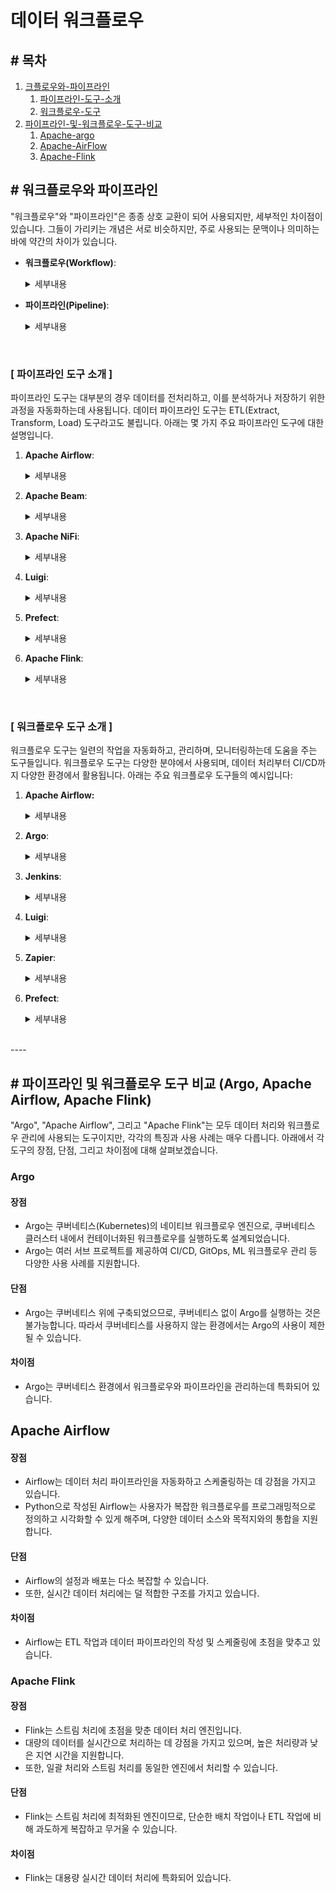 
# 데이터 워크플로우

## \# 목차
1. [크플로우와-파이프라인](#워크플로우와-파이프라인)
    1. [파이프라인-도구-소개](#파이프라인-도구-소개)
    2. [워크플로우-도구](#워크플로우-도구-소개)
2. [파이프라인-및-워크플로우-도구-비교](#파이프라인-및-워크플로우-도구-비교-argo-apache-airflow-apache-flink)
    1. [Apache-argo](#argo)
    2. [Apache-AirFlow](#apache-airflow)
    3. [Apache-Flink](#apache-flink)


## \# 워크플로우와 파이프라인
"워크플로우"와 "파이프라인"은 종종 상호 교환이 되어 사용되지만, 세부적인 차이점이 있습니다. 그들이 가리키는 개념은 서로 비슷하지만, 주로 사용되는 문맥이나 의미하는 바에 약간의 차이가 있습니다.

- **워크플로우(Workflow)**:

    <details>
    <summary> 세부내용 </summary> 

    워크플로우는 일련의 작업들을 정의하며, 이들 작업은 특정 결과를 달성하기 위해 순서대로 또는 병렬로 수행될 수 있습니다. 워크플로우는 더 넓은 의미를 가지며, 여러 분야에서 사용되는 개념입니다. 예를 들어, 소프트웨어 개발, 사업 프로세스 관리, 데이터 분석 등에서 워크플로우 개념이 사용됩니다. 워크플로우는 작업의 실행 순서, 병렬 처리, 오류 처리, 재시도 로직 등을 정의할 수 있습니다.

    </details>

- **파이프라인(Pipeline)**: 

    <details>
    <summary> 세부내용 </summary> 

    파이프라인은 일련의 데이터 처리 단계를 나타냅니다. 각 단계는 독립적으로 동작하며, 한 단계의 출력은 다음 단계의 입력이 됩니다. 데이터 파이프라인은 주로 데이터 처리, 변환, 저장을 목적으로 사용되며, ETL(Extract, Transform, Load)이 대표적인 예입니다. 파이프라인은 보통 일련의 순차적인 작업으로 구성되며, 각 단계는 이전 단계의 출력에 의존합니다.

    </details>
    
<br>

### [ 파이프라인 도구 소개 ]
파이프라인 도구는 대부분의 경우 데이터를 전처리하고, 이를 분석하거나 저장하기 위한 과정을 자동화하는데 사용됩니다. 데이터 파이프라인 도구는 ETL(Extract, Transform, Load) 도구라고도 불립니다. 아래는 몇 가지 주요 파이프라인 도구에 대한 설명입니다.

1. **Apache Airflow**: 

    <details>
    <summary> 세부내용 </summary> 
    
    Airflow는 Python으로 작성된 오픈 소스 워크플로우 관리 플랫폼으로, 복잡한 계산을 설계, 구성, 실행하고 모니터링하는 데 사용됩니다. 데이터 파이프라인을 자동화하고 스케줄링하는 데 강점을 가지고 있습니다.

    </details>

2. **Apache Beam**: 

    <details>
    <summary> 세부내용 </summary> 

    Beam은 배치 및 스트리밍 데이터 처리 작업을 캡슐화하고 이를 실행하는 일관된 프로그래밍 모델을 제공합니다. Beam 파이프라인은 런타임에 특정 실행 엔진(예: Apache Flink, Apache Samza, Google Cloud Dataflow 등)에 대한 구체적인 지식 없이 작성할 수 있습니다.

    </details>
    
3. **Apache NiFi**: 

    <details>
    <summary> 세부내용 </summary> 

    NiFi는 실시간 데이터 플로우를 자동화하고 제어하는데 사용되는 시스템입니다. GUI를 통해 쉽게 데이터 플로우를 만들고 모니터링할 수 있습니다.

    </details>
    

4. **Luigi**: 

    <details>
    <summary> 세부내용 </summary> 

    Luigi는 Spotify에서 만든 파이프라인 도구로, 복잡한 배치 작업을 구성하고 실행할 수 있습니다. 파이프라인의 여러 단계 간의 의존성을 관리하는 데 특히 유용합니다.

    </details>

5. **Prefect**: 

    <details>
    <summary> 세부내용 </summary> 

    Prefect는 최근에 개발된 파이프라인 도구로, Airflow의 기능과 유사하나 몇 가지 주요 차이점이 있습니다. Prefect는 동적인 워크플로우를 지원하며, 파이프라인 실패 시 자동 복구 메커니즘이 뛰어납니다.

    </details>

6. **Apache Flink**: 

    <details>
    <summary> 세부내용 </summary> 

    Apache Flink은 스트리밍 데이터를 처리하는데 특화된 오픈 소스 데이터 처리 엔진입니다. 배치 데이터 처리도 가능하지만, 주로 실시간 데이터 스트리밍 처리에 초점을 두고 있습니다. Flink는 분산 데이터 처리에 사용되며, 빅 데이터를 높은 처리 속도와 저지연으로 처리할 수 있는 강력한 기능을 제공합니다. 또한, Flink는 '정확한 시간 처리'를 지원하기 때문에, 시간에 따른 이벤트 처리와 같은 복잡한 스트리밍 애플리케이션을 구현할 수 있습니다.

    </details>

<br>

### [ 워크플로우 도구 소개 ]

워크플로우 도구는 일련의 작업을 자동화하고, 관리하며, 모니터링하는데 도움을 주는 도구들입니다. 워크플로우 도구는 다양한 분야에서 사용되며, 데이터 처리부터 CI/CD까지 다양한 환경에서 활용됩니다. 아래는 주요 워크플로우 도구들의 예시입니다:

1. **Apache Airflow:** 

    <details>
    <summary> 세부내용 </summary> 

    Airflow는 복잡한 계산을 설계, 구성, 실행하고 모니터링하는 데 사용되는 Python으로 작성된 오픈 소스 워크플로우 관리 플랫폼입니다. 데이터 파이프라인을 자동화하고 스케줄링하는 데 강점을 가지고 있습니다.

    </details>

2. **Argo**: 

    <details>
    <summary> 세부내용 </summary> 

    Argo는 쿠버네티스 기반의 워크플로우 엔진으로, 일련의 태스크를 조정하고 실행하는 데 사용됩니다. Argo는 CI/CD, ML 워크플로우 등 다양한 쿠버네티스 기반 워크플로우를 지원합니다.

    </details>

3. **Jenkins**: 

    <details>
    <summary> 세부내용 </summary> 

    Jenkins는 CI/CD 파이프라인을 구축하고 관리하기 위한 오픈 소스 도구입니다. 소프트웨어 개발에서 사용되며, 빌드, 테스트, 배포 등의 과정을 자동화합니다.

    </details>

4. **Luigi**: 

    <details>
    <summary> 세부내용 </summary> 

    Luigi는 Spotify에서 만든 파이프라인 도구로, 복잡한 배치 작업을 구성하고 실행할 수 있습니다. 파이프라인의 여러 단계 간의 의존성을 관리하는 데 특히 유용합니다.

    </details>

5. **Zapier**: 

    <details>
    <summary> 세부내용 </summary> 
    
    Zapier는 클라우드 기반의 워크플로우 자동화 도구로, 다양한 웹 애플리케이션 간에 작업을 자동화하는 데 사용됩니다.

    </details>

6. **Prefect**: 

    <details>
    <summary> 세부내용 </summary> 

    Prefect는 최근에 개발된 파이프라인 도구로, Airflow의 기능과 유사하나 몇 가지 주요 차이점이 있습니다. Prefect는 동적인 워크플로우를 지원하며, 파이프라인 실패 시 자동 복구 메커니즘이 뛰어납니다.

    </details>
    
<br>
----
<br>

## \# 파이프라인 및 워크플로우 도구 비교 (Argo, Apache Airflow, Apache Flink)

"Argo", "Apache Airflow", 그리고 "Apache Flink"는 모두 데이터 처리와 워크플로우 관리에 사용되는 도구이지만, 각각의 특징과 사용 사례는 매우 다릅니다. 아래에서 각 도구의 장점, 단점, 그리고 차이점에 대해 살펴보겠습니다.

### Argo

#### 장점
- Argo는 쿠버네티스(Kubernetes)의 네이티브 워크플로우 엔진으로, 쿠버네티스 클러스터 내에서 컨테이너화된 워크플로우를 실행하도록 설계되었습니다.
- Argo는 여러 서브 프로젝트를 제공하여 CI/CD, GitOps, ML 워크플로우 관리 등 다양한 사용 사례를 지원합니다.

#### 단점
- Argo는 쿠버네티스 위에 구축되었으므로, 쿠버네티스 없이 Argo를 실행하는 것은 불가능합니다. 따라서 쿠버네티스를 사용하지 않는 환경에서는 Argo의 사용이 제한될 수 있습니다.

#### 차이점
- Argo는 쿠버네티스 환경에서 워크플로우와 파이프라인을 관리하는데 특화되어 있습니다.

## Apache Airflow

#### 장점
- Airflow는 데이터 처리 파이프라인을 자동화하고 스케줄링하는 데 강점을 가지고 있습니다.
- Python으로 작성된 Airflow는 사용자가 복잡한 워크플로우를 프로그래밍적으로 정의하고 시각화할 수 있게 해주며, 다양한 데이터 소스와 목적지와의 통합을 지원합니다.

#### 단점
- Airflow의 설정과 배포는 다소 복잡할 수 있습니다.
- 또한, 실시간 데이터 처리에는 덜 적합한 구조를 가지고 있습니다.

#### 차이점
- Airflow는 ETL 작업과 데이터 파이프라인의 작성 및 스케줄링에 초점을 맞추고 있습니다.

### Apache Flink

#### 장점
- Flink는 스트림 처리에 초점을 맞춘 데이터 처리 엔진입니다.
- 대량의 데이터를 실시간으로 처리하는 데 강점을 가지고 있으며, 높은 처리량과 낮은 지연 시간을 지원합니다.
- 또한, 일괄 처리와 스트림 처리를 동일한 엔진에서 처리할 수 있습니다.

#### 단점
- Flink는 스트림 처리에 최적화된 엔진이므로, 단순한 배치 작업이나 ETL 작업에 비해 과도하게 복잡하고 무거울 수 있습니다.

#### 차이점
- Flink는 대용량 실시간 데이터 처리에 특화되어 있습니다.

